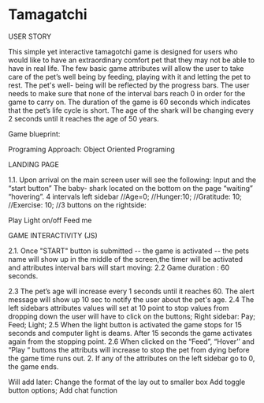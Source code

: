 # Tamagatchi
 
USER STORY

This simple yet interactive tamagotchi game is designed for users who would like to have an extraordinary comfort pet that they may not be able to have in real life.
The few basic game attributes will allow the user to take care  of the pet’s well being  by feeding, playing with it and letting the pet to rest. The pet's well- being will be  reflected by the progress bars. The user needs to make sure that none of the interval bars reach 0 in order for the game to carry on.
The duration of the game is 60 seconds which indicates that the pet’s life cycle  is short. The age of the shark will be changing every 2 seconds until it reaches the age of 50 years.
 
Game blueprint:

Programing Approach: Object Oriented Programing
 
 LANDING PAGE
 
1.1. Upon arrival  on the main screen user will see the following:
Input and the “start button” 
The baby- shark located  on the bottom on the page “waiting” “hovering”.
4 intervals left sidebar
//Age=0;
//Hunger:10;
//Gratitude: 10;
//Exercise: 10;
//3 buttons on the rightside:

Play
Light on/off
Feed me
 
GAME INTERACTIVITY (JS)

2.1. Once "START" button is submitted -- the game is activated -- the pets name will show up in the middle of the screen,the timer will be activated and attributes interval bars will start moving:
2.2 Game duration : 60 seconds.
 
2.3 The pet’s age will increase every 1 seconds until it reaches 60. The alert message will show up 10 sec to notify the user about the pet's age.
2.4 The left sidebars attributes values will set at 10 point  to stop values from dropping down the user will have to click on the  buttons;
Right sidebar:
Pay;
Feed;
Light;
2.5 When the light button is activated the game stops for 15 seconds and computer light is deams. After 15 seconds the game activates again from the stopping point.
2.6 When clicked on the “Feed”, “Hover’’ and “Play “ buttons the attributs will increase to stop the pet from dying before the game time runs out.
2. If any of the attributes on the left sidebar go to 0, the game ends.
 
Will add later:
Change the format of the lay out to smaller box
Add toggle button options;
Add chat function
 
